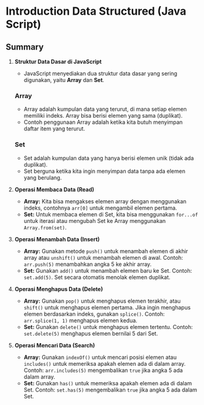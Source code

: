 # Introduction Data Structured (Java Script)

## Summary

1. **Struktur Data Dasar di JavaScript**
   - JavaScript menyediakan dua struktur data dasar yang sering digunakan, yaitu **Array** dan **Set**.
   
   ### Array
   - Array adalah kumpulan data yang terurut, di mana setiap elemen memiliki indeks. Array bisa berisi elemen yang sama (duplikat).
   - Contoh penggunaan Array adalah ketika kita butuh menyimpan daftar item yang terurut.

   ### Set
   - Set adalah kumpulan data yang hanya berisi elemen unik (tidak ada duplikat).
   - Set berguna ketika kita ingin menyimpan data tanpa ada elemen yang berulang.

2. **Operasi Membaca Data (Read)**
   - **Array:** Kita bisa mengakses elemen array dengan menggunakan indeks, contohnya `arr[0]` untuk mengambil elemen pertama.
   - **Set:** Untuk membaca elemen di Set, kita bisa menggunakan `for...of` untuk iterasi atau mengubah Set ke Array menggunakan `Array.from(set)`.

3. **Operasi Menambah Data (Insert)**
   - **Array:** Gunakan metode `push()` untuk menambah elemen di akhir array atau `unshift()` untuk menambah elemen di awal. Contoh: `arr.push(5)` menambahkan angka 5 ke akhir array.
   - **Set:** Gunakan `add()` untuk menambah elemen baru ke Set. Contoh: `set.add(5)`. Set secara otomatis menolak elemen duplikat.

4. **Operasi Menghapus Data (Delete)**
   - **Array:** Gunakan `pop()` untuk menghapus elemen terakhir, atau `shift()` untuk menghapus elemen pertama. Jika ingin menghapus elemen berdasarkan indeks, gunakan `splice()`. Contoh: `arr.splice(1, 1)` menghapus elemen kedua.
   - **Set:** Gunakan `delete()` untuk menghapus elemen tertentu. Contoh: `set.delete(5)` menghapus elemen bernilai 5 dari Set.

5. **Operasi Mencari Data (Search)**
   - **Array:** Gunakan `indexOf()` untuk mencari posisi elemen atau `includes()` untuk memeriksa apakah elemen ada di dalam array. Contoh: `arr.includes(5)` mengembalikan `true` jika angka 5 ada dalam array.
   - **Set:** Gunakan `has()` untuk memeriksa apakah elemen ada di dalam Set. Contoh: `set.has(5)` mengembalikan `true` jika angka 5 ada dalam Set.
